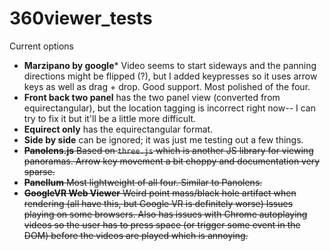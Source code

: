 # 360viewer_tests

Current options
* __Marzipano by google__* Video seems to start sideways and the panning directions might be flipped (?), but I added keypresses so it uses arrow keys as well as drag + drop. Good support. Most polished of the four.   
* __Front back two panel__ has the two panel view (converted from equirectangular), but the location tagging is incorrect right now-- I can try to fix it but it'll be a little more difficult.
* __Equirect only__ has the equirectangular format.
* __Side by side__ can be ignored; it was just me testing out a few things.
* ~~__Panolens.js__ Based on `three.js` which is another JS library for viewing panoramas. Arrow key movement a bit choppy and documentation very sparse.~~   
* ~~__Panellum__ Most lightweight of all four. Similar to Panolens.~~
* ~~__GoogleVR Web Viewer__ Weird point mass/black hole artifact when rendering (all have this, but Google VR is definitely worse) Issues playing on some browsers. Also has issues with Chrome autoplaying videos so the user has to press space (or trigger some event in the DOM) before the videos are played which is annoying.~~

